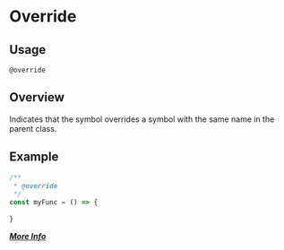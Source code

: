 # Override

## Usage
`@override`
 
## Overview
Indicates that the symbol overrides a symbol with the same name in the parent class.

## Example
```javascript
/** 
 * @override
 */
const myFunc = () => {
    
}
```

**[_More Info_](http://usejsdoc.org/tags-override.html)**
